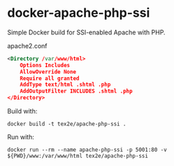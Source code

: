 
# docker-apache-php-ssi

Simple Docker build for SSI-enabled Apache with PHP.

apache2.conf
```xml
<Directory /var/www/html>
	Options Includes
	AllowOverride None
	Require all granted
	AddType text/html .shtml .php
	AddOutputFilter INCLUDES .shtml .php
</Directory>
```

Build with:
```
docker build -t tex2e/apache-php-ssi .
```

Run with:
```
docker run --rm --name apache-php-ssi -p 5001:80 -v ${PWD}/www:/var/www/html tex2e/apache-php-ssi
```
